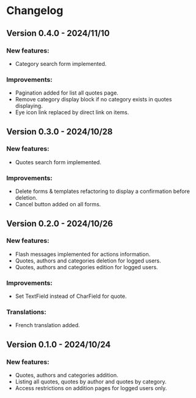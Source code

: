 # Changelog

## Version 0.4.0 - 2024/11/10
### New features:
- Category search form implemented.
### Improvements:
- Pagination added for list all quotes page.
- Remove category display block if no category exists in quotes displaying.
- Eye icon link replaced by direct link on items.

## Version 0.3.0 - 2024/10/28
### New features:
- Quotes search form implemented.
### Improvements:
- Delete forms & templates refactoring to display a confirmation before deletion.
- Cancel button added on all forms.

## Version 0.2.0 - 2024/10/26
### New features:
- Flash messages implemented for actions information. 
- Quotes, authors and categories deletion for logged users.
- Quotes, authors and categories edition for logged users.
### Improvements:
- Set TextField instead of CharField for quote.
### Translations:
- French translation added.

## Version 0.1.0 - 2024/10/24
### New features:
- Quotes, authors and categories addition.
- Listing all quotes, quotes by author and quotes by category.
- Access restrictions on addition pages for logged users only.